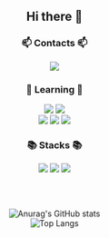 <div align="center">
   <h2>Hi there 👋</h2>
   
   <div>
     <h3>📫 Contacts 📫</h3>
     <img src="https://img.shields.io/badge/mare137042@gmail.com-000000?style=flat-square"/>
   </div>
   
   <div>
     <h3>🌱 Learning 🌱</h3>
     <img src="https://img.shields.io/badge/Flutter-02569B?style=flat-square&logo=Flutter&logoColor=white"/>
     <img src="https://img.shields.io/badge/PyTorch-EE4C2C?style=flat-square&logo=PyTorch&logoColor=white"/>
     </br>
     <img src="https://img.shields.io/badge/spring-6DB33F?style=flat-square&logo=spring&logoColor=white"/>
     <img src="https://img.shields.io/badge/kotlin-7F52FF?style=flat-square&logo=spring&logoColor=white"/>
     <img src="https://img.shields.io/badge/Android-3DDC84?style=flat-square&logo=Android&logoColor=white"/>
   </div>
   
   <div>
      <h3>📚 Stacks 📚</h3>
      <img src="https://img.shields.io/badge/Java-007396?style=flat-square&logo=Java&logoColor=white"/>
      <img src="https://img.shields.io/badge/C++-00599C?style=flat-square&logo=cplusplus&logoColor=white"/>
      <img src="https://img.shields.io/badge/Mysql-4479A1?style=flat-square&logo=Mysql&logoColor=white"/>
   </div>
   
   <h2></h2>
   <br>
   
![Anurag's GitHub stats](https://github-readme-stats.vercel.app/api?username=137042&hide=stars&count_private=true&show_icons=true)      
![Top Langs](https://github-readme-stats.vercel.app/api/top-langs/?username=137042&layout=compact)

</div>


<!--
Here are some ideas to get you started:
- 🔭 I’m currently working on ...
- 👯 I’m looking to collaborate on ...
- 🤔 I’m looking for help with ...
- 💬 Ask me about ...
- 😄 Pronouns: ...
- ⚡ Fun fact: ...

<img src="https://img.shields.io/badge/React-61DAFB?style=flat-square&logo=React&logoColor=white"/>
-->
